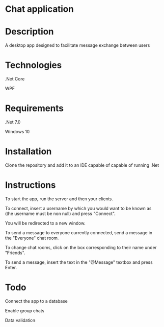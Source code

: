 ﻿# Chat application

# Description
A desktop app designed to facilitate message exchange between users
# Technologies
.Net Core

WPF
# Requirements
.Net 7.0

Windows 10
# Installation
Clone the repository and add it to an IDE capable of capable of running .Net

# Instructions
To start the app, run the server and then your clients.

To connect, insert a username by which you would want to be known as
(the username must be non null) and press "Connect". 

You will be redirected to a new window.

To send a message to everyone currently connected, send a message in the "Everyone" chat room.

To change chat rooms, click on the box corresponding to their name under "Friends".

To send a message, insert the text in the "@Message" textbox and press Enter.


# Todo
Connect the app to a database

Enable group chats

Data validation
